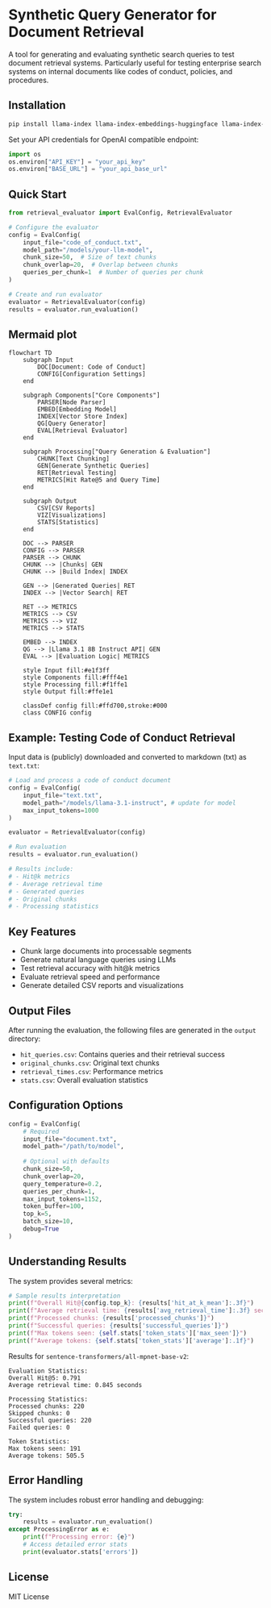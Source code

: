 # Synthetic Query Generator for Document Retrieval

A tool for generating and evaluating synthetic search queries to test document retrieval systems. Particularly useful for testing enterprise search systems on internal documents like codes of conduct, policies, and procedures.

## Installation

```bash
pip install llama-index llama-index-embeddings-huggingface llama-index-llms-openai-like
```

Set your API credentials for OpenAI compatible endpoint:
```python
import os
os.environ["API_KEY"] = "your_api_key"
os.environ["BASE_URL"] = "your_api_base_url"
```

## Quick Start

```python
from retrieval_evaluator import EvalConfig, RetrievalEvaluator

# Configure the evaluator
config = EvalConfig(
    input_file="code_of_conduct.txt",
    model_path="/models/your-llm-model",
    chunk_size=50,  # Size of text chunks
    chunk_overlap=20,  # Overlap between chunks
    queries_per_chunk=1  # Number of queries per chunk
)

# Create and run evaluator
evaluator = RetrievalEvaluator(config)
results = evaluator.run_evaluation()
```

## Mermaid plot


```mermaid
flowchart TD
    subgraph Input
        DOC[Document: Code of Conduct]
        CONFIG[Configuration Settings]
    end

    subgraph Components["Core Components"]
        PARSER[Node Parser]
        EMBED[Embedding Model]
        INDEX[Vector Store Index]
        QG[Query Generator]
        EVAL[Retrieval Evaluator]
    end

    subgraph Processing["Query Generation & Evaluation"]
        CHUNK[Text Chunking]
        GEN[Generate Synthetic Queries]
        RET[Retrieval Testing]
        METRICS[Hit Rate@5 and Query Time]
    end

    subgraph Output
        CSV[CSV Reports]
        VIZ[Visualizations]
        STATS[Statistics]
    end

    DOC --> PARSER
    CONFIG --> PARSER
    PARSER --> CHUNK
    CHUNK --> |Chunks| GEN
    CHUNK --> |Build Index| INDEX
    
    GEN --> |Generated Queries| RET
    INDEX --> |Vector Search| RET
    
    RET --> METRICS
    METRICS --> CSV
    METRICS --> VIZ
    METRICS --> STATS

    EMBED --> INDEX
    QG --> |Llama 3.1 8B Instruct API| GEN
    EVAL --> |Evaluation Logic| METRICS

    style Input fill:#e1f3ff
    style Components fill:#fff4e1
    style Processing fill:#f1ffe1
    style Output fill:#ffe1e1

    classDef config fill:#ffd700,stroke:#000
    class CONFIG config
```

## Example: Testing Code of Conduct Retrieval

Input data is (publicly) downloaded and converted to markdown (txt) as `text.txt`:

```python
# Load and process a code of conduct document
config = EvalConfig(
    input_file="text.txt",
    model_path="/models/llama-3.1-instruct", # update for model
    max_input_tokens=1000
)

evaluator = RetrievalEvaluator(config)

# Run evaluation
results = evaluator.run_evaluation()

# Results include:
# - Hit@k metrics
# - Average retrieval time
# - Generated queries
# - Original chunks
# - Processing statistics
```

## Key Features

- Chunk large documents into processable segments
- Generate natural language queries using LLMs
- Test retrieval accuracy with hit@k metrics
- Evaluate retrieval speed and performance
- Generate detailed CSV reports and visualizations

## Output Files

After running the evaluation, the following files are generated in the `output` directory:

- `hit_queries.csv`: Contains queries and their retrieval success
- `original_chunks.csv`: Original text chunks
- `retrieval_times.csv`: Performance metrics
- `stats.csv`: Overall evaluation statistics

## Configuration Options

```python
config = EvalConfig(
    # Required
    input_file="document.txt",
    model_path="/path/to/model",
    
    # Optional with defaults
    chunk_size=50,
    chunk_overlap=20,
    query_temperature=0.2,
    queries_per_chunk=1,
    max_input_tokens=1152,
    token_buffer=100,
    top_k=5,
    batch_size=10,
    debug=True
)
```

## Understanding Results

The system provides several metrics:

```python
# Sample results interpretation
print(f"Overall Hit@{config.top_k}: {results['hit_at_k_mean']:.3f}")
print(f"Average retrieval time: {results['avg_retrieval_time']:.3f} seconds")
print(f"Processed chunks: {results['processed_chunks']}")
print(f"Successful queries: {results['successful_queries']}")
print(f"Max tokens seen: {self.stats['token_stats']['max_seen']}")
print(f"Average tokens: {self.stats['token_stats']['average']:.1f}")
```

Results for `sentence-transformers/all-mpnet-base-v2`:

```
Evaluation Statistics:
Overall Hit@5: 0.791
Average retrieval time: 0.845 seconds

Processing Statistics:
Processed chunks: 220
Skipped chunks: 0
Successful queries: 220
Failed queries: 0

Token Statistics:
Max tokens seen: 191
Average tokens: 505.5
```

## Error Handling

The system includes robust error handling and debugging:

```python
try:
    results = evaluator.run_evaluation()
except ProcessingError as e:
    print(f"Processing error: {e}")
    # Access detailed error stats
    print(evaluator.stats['errors'])
```

## License

MIT License
